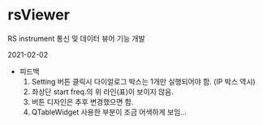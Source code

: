# rsViewer
RS instrument 통신 및 데이터 뷰어 기능 개발

2021-02-02
* 피드백
  1. Setting 버튼 클릭시 다이얼로그 박스는 1개만 실행되어야 함. (IP 박스 역시)
  2. 좌상단 start freq.의 위 라인(표)이 보이지 않음.
  3. 버튼 디자인은 추후 변경했으면 함.
  4. QTableWidget 사용한 부분이 조금 어색하게 보임...
  
